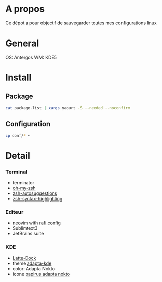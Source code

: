 # A propos

Ce dépot a pour objectif de sauvegarder toutes mes configurations linux

# General

OS: Antergos
WM: KDE5

# Install

## Package

```bash
cat package.list | xargs yaourt -S --needed --noconfirm
```

## Configuration

```bash
cp conf/* ~
```

# Detail

### Terminal

- terminator
- [oh-my-zsh](https://github.com/robbyrussell/oh-my-zsh)
- [zsh-autosuggestions](https://github.com/zsh-users/zsh-autosuggestions)
- [zsh-syntax-highlighting](https://github.com/zsh-users/zsh-syntax-highlighting)

### Editeur

- [neovim](https://github.com/neovim/neovim) with [rafi config](https://github.com/rafi/vim-config)
- Sublimtext3
- JetBrains suite

### KDE

- [Latte-Dock](https://github.com/psifidotos/Latte-Dock)
- theme [adapta-kde](https://github.com/PapirusDevelopmentTeam/adapta-kde)
- color: Adapta Nokto
- icone [papirus adapta nokto](https://github.com/PapirusDevelopmentTeam/papirus-icon-theme)


